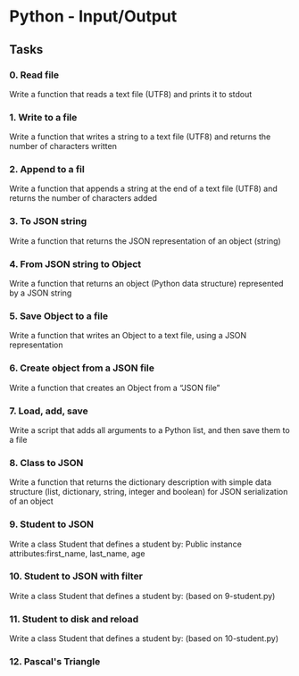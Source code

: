 # Python - Input/Output

## Tasks
### 0. Read file
Write a function that reads a text file (UTF8) and prints it to stdout
### 1. Write to a file
Write a function that writes a string to a text file (UTF8) and returns the number of characters written
### 2. Append to a fil
Write a function that appends a string at the end of a text file (UTF8) and returns the number of characters added
### 3. To JSON string
Write a function that returns the JSON representation of an object (string)
### 4. From JSON string to Object
Write a function that returns an object (Python data structure) represented by a JSON string
### 5. Save Object to a file
Write a function that writes an Object to a text file, using a JSON representation
### 6. Create object from a JSON file
Write a function that creates an Object from a “JSON file”
### 7. Load, add, save
Write a script that adds all arguments to a Python list, and then save them to a file
### 8. Class to JSON
Write a function that returns the dictionary description with simple data structure (list, dictionary, string, integer and boolean) for JSON serialization of an object
### 9. Student to JSON
Write a class Student that defines a student by: Public instance attributes:first_name, last_name, age
### 10. Student to JSON with filter
Write a class Student that defines a student by: (based on 9-student.py)
### 11. Student to disk and reload
Write a class Student that defines a student by: (based on 10-student.py)
### 12. Pascal's Triangle



